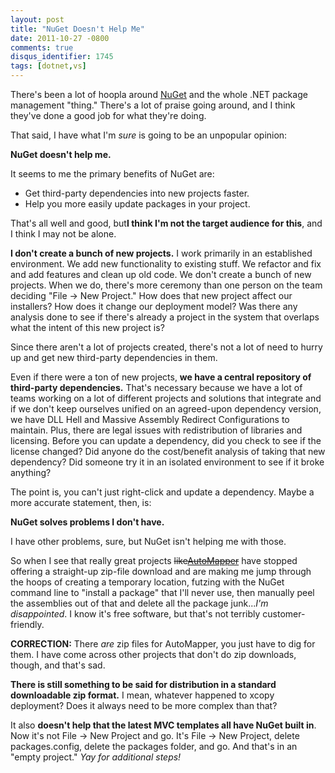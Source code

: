 ```yaml
---
layout: post
title: "NuGet Doesn't Help Me"
date: 2011-10-27 -0800
comments: true
disqus_identifier: 1745
tags: [dotnet,vs]
---
```

There's been a lot of hoopla around [NuGet](http://nuget.codeplex.com/)
and the whole .NET package management "thing." There's a lot of praise
going around, and I think they've done a good job for what they're
doing.

That said, I have what I'm *sure* is going to be an unpopular opinion:

**NuGet doesn't help me.**

It seems to me the primary benefits of NuGet are:

- Get third-party dependencies into new projects faster.
- Help you more easily update packages in your project.

That's all well and good, but**I think I'm not the target audience for
this**, and I think I may not be alone.

**I don't create a bunch of new projects.** I work primarily in an
established environment. We add new functionality to existing stuff. We
refactor and fix and add features and clean up old code. We don't create
a bunch of new projects. When we do, there's more ceremony than one
person on the team deciding "File -\> New Project." How does that new
project affect our installers? How does it change our deployment model?
Was there any analysis done to see if there's already a project in the
system that overlaps what the intent of this new project is?

Since there aren't a lot of projects created, there's not a lot of need
to hurry up and get new third-party dependencies in them.

Even if there were a ton of new projects, **we have a central repository
of third-party dependencies.** That's necessary because we have a lot of
teams working on a lot of different projects and solutions that
integrate and if we don't keep ourselves unified on an agreed-upon
dependency version, we have DLL Hell and Massive Assembly Redirect
Configurations to maintain. Plus, there are legal issues with
redistribution of libraries and licensing. Before you can update a
dependency, did you check to see if the license changed? Did anyone do
the cost/benefit analysis of taking that new dependency? Did someone try
it in an isolated environment to see if it broke anything?

The point is, you can't just right-click and update a dependency. Maybe
a more accurate statement, then, is:

**NuGet solves problems I don't have.**

I have other problems, sure, but NuGet isn't helping me with those.

So when I see that really great projects
~~like~~[~~AutoMapper~~](http://automapper.org/) have stopped offering a
straight-up zip-file download and are making me jump through the hoops
of creating a temporary location, futzing with the NuGet command line to
"install a package" that I'll never use, then manually peel the
assemblies out of that and delete all the package junk...*I'm
disappointed*. I know it's free software, but that's not terribly
customer-friendly.

**CORRECTION:** There *are* zip files for AutoMapper, you just have to
dig for them. I have come across other projects that don't do zip
downloads, though, and that's sad.

**There is still something to be said for distribution in a standard
downloadable zip format.** I mean, whatever happened to xcopy
deployment? Does it always need to be more complex than that?

It also **doesn't help that the latest MVC templates all have NuGet
built in**. Now it's not File -\> New Project and go. It's File -\> New
Project, delete packages.config, delete the packages folder, and go. And
that's in an "empty project." *Yay for additional steps!*
